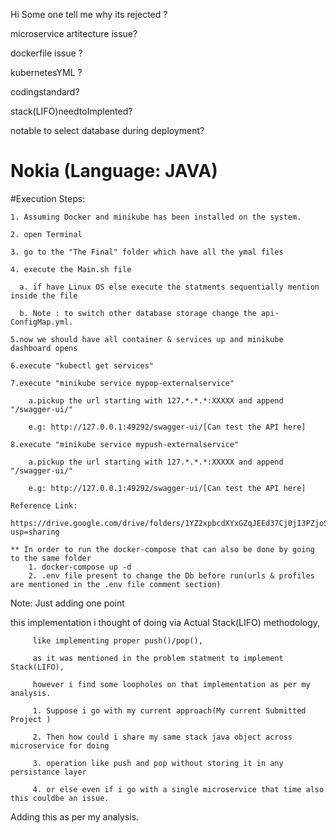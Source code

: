 

Hi 
Some one tell me why its rejected ?

microservice artitecture issue? 

dockerfile issue ? 

kubernetesYML ?

codingstandard? 

stack(LIFO)needtoImplented?

notable to select database during deployment?


# Nokia (Language: JAVA)
  #Execution Steps: 
  
    1. Assuming Docker and minikube has been installed on the system.
   
    2. open Terminal 
   
    3. go to the "The Final" folder which have all the ymal files
   
    4. execute the Main.sh file
      
      a. if have Linux OS else execute the statments sequentially mention inside the file
      
      b. Note : to switch other database storage change the api-ConfigMap.yml.
   
    5.now we should have all container & services up and minikube dashboard opens
   
    6.execute "kubectl get services"
   
    7.execute "minikube service mypop-externalservice"
        
        a.pickup the url starting with 127.*.*.*:XXXXX and append "/swagger-ui/"
        
        e.g: http://127.0.0.1:49292/swagger-ui/[Can test the API here]
       
    8.execute "minikube service mypush-externalservice"
        
        a.pickup the url starting with 127.*.*.*:XXXXX and append "/swagger-ui/"
        
        e.g: http://127.0.0.1:49292/swagger-ui/[Can test the API here]
        
    Reference Link:
    
    https://drive.google.com/drive/folders/1YZ2xpbcdXYxGZqJEEd37Cj0jI3PZjoSw?usp=sharing
    
    ** In order to run the docker-compose that can also be done by going to the same folder 
        1. docker-compose up -d
        2. .env file present to change the Db before run(urls & profiles are mentioned in the .env file comment section)
    
    
   Note: Just adding one point 
   
   this implementation i thought of doing via Actual Stack(LIFO) methodology, 
         
         like implementing proper push()/pop(),
         
         as it was mentioned in the problem statment to implement Stack(LIFO),
         
         however i find some loopholes on that implementation as per my analysis.
         
         1. Suppose i go with my current approach(My current Submitted Project )
         
         2. Then how could i share my same stack java object across microservice for doing 
         
         3. operation like push and pop without storing it in any persistance layer
         
         4. or else even if i go with a single microservice that time also this couldbe an issue.

  Adding this as per my analysis.
 
